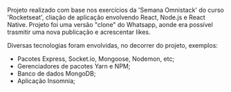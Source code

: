 Projeto realizado com base nos exercícios da 'Semana Omnistack' do curso 'Rocketseat', cliação de aplicação envolvendo React, Node.js e React Native.
Projeto foi uma versão "clone" do Whatsapp, aonde era possível trasmitir uma nova publicação e acrescentar likes.

Diversas tecnologias foram envolvidas, no decorrer do projeto, exemplos: 
- Pacotes Express, Socket.io, Mongoose, Nodemon, etc;
- Gerenciadores de pacotes Yarn e NPM;
- Banco de dados MongoDB;
- Aplicação Insomnia;
